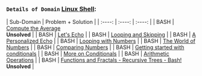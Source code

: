 ### `Details of Domain` [Linux Shell](https://www.hackerrank.com/domains/shell):

| Sub-Domain | Problem + Solution | 
| :----: 	 | :----:  |  :----:  |
|   BASH     |   [Compute the Average](https://www.hackerrank.com/challenges/bash-tutorials---compute-the-average) <br> __Unsolved__                        |
|   BASH     |   [Let's Echo]()    |
|   BASH     |   [Looping and Skipping]()    |
|   BASH     |   [A Personalized Echo]()    |
|   BASH     |   [Looping with Numbers]()    |
|   BASH     |   [The World of Numbers]()    |
|   BASH     |   [Comparing Numbers]()    |
|   BASH     |   [Getting started with conditionals]()    |
|   BASH     |   [More on Conditionals]()    |
|   BASH     |   [Arithmetic Operations]()    |
|   BASH     |   [Functions and Fractals - Recursive Trees - Bash!](https://www.hackerrank.com/challenges/fractal-trees-all) <br> __Unsolved__                        |  
